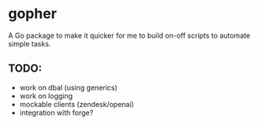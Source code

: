 # gopher
A Go package to make it quicker for me to build on-off scripts to automate simple tasks.

## TODO:
- work on dbal (using generics)
- work on logging
- mockable clients (zendesk/openai)
- integration with forge?
